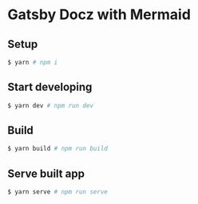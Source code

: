 # Gatsby Docz with Mermaid

## Setup

```sh
$ yarn # npm i
```

## Start developing

```sh
$ yarn dev # npm run dev
```

## Build

```sh
$ yarn build # npm run build
```

## Serve built app

```sh
$ yarn serve # npm run serve
```